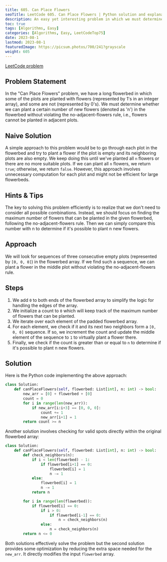 ```yaml
---
title: 605. Can Place Flowers
seoTitle: LeetCode 605. Can Place Flowers | Python solution and explanation
description: An easy yet interesting problem in which we must determine whether we can plant a certain number of flowers in a flowerbed without violating the no-adjacent-flowers rule.
toc: true
tags: [Algorithms, Easy]
categories: [Algorithms, Easy, LeetCodeTop75]
date: 2023-08-1
lastmod: 2023-08-1
featuredImage: https://picsum.photos/700/241?grayscale
weight: 605
---
```


[LeetCode problem](https://leetcode.com/problems/can-place-flowers/)

## Problem Statement

In the "Can Place Flowers" problem, we have a long flowerbed in which some of the plots are planted with flowers (represented by 1's in an integer array), and some are not (represented by 0's). We must determine whether we can plant a certain number of new flowers (denoted as 'n') in the flowerbed without violating the no-adjacent-flowers rule, i.e., flowers cannot be planted in adjacent plots.

## Naive Solution

A simple approach to this problem would be to go through each plot in the flowerbed and try to plant a flower if the plot is empty and its neighboring plots are also empty. We keep doing this until we've planted all `n` flowers or there are no more suitable plots. If we can plant all `n` flowers, we return `true`; otherwise, we return `false`. However, this approach involves unnecessary computation for each plot and might not be efficient for large flowerbeds.

## Hints & Tips

The key to solving this problem efficiently is to realize that we don't need to consider all possible combinations. Instead, we should focus on finding the maximum number of flowers that can be planted in the given flowerbed, following the no-adjacent-flowers rule. Then we can simply compare this number with n to determine if it's possible to plant n new flowers.

## Approach

We will look for sequences of three consecutive empty plots (represented by `[0, 0, 0]`) in the flowerbed array. If we find such a sequence, we can plant a flower in the middle plot without violating the no-adjacent-flowers rule.

## Steps

1. We add `0` to both ends of the flowerbed array to simplify the logic for handling the edges of the array.
2. We initialize a count to `0` which will keep track of the maximum number of flowers that can be planted.
3. We iterate over each element of the padded flowerbed array.
4. For each element, we check if it and its next two neighbors form a `[0, 0, 0]` sequence. If so, we increment the count and update the middle element of the sequence to `1` to virtually plant a flower there.
5. Finally, we check if the count is greater than or equal to `n` to determine if it's possible to plant n new flowers.

## Solution

Here is the Python code implementing the above approach:

```python
class Solution:
    def canPlaceFlowers(self, flowerbed: List[int], n: int) -> bool:
        new_arr = [0] + flowerbed + [0]
        count = 0
        for i in range(len(new_arr)):
            if new_arr[i:i+3] == [0, 0, 0]:
                count += 1
                new_arr[i+1] = 1
        return count >= n
```

Another solution involves checking for valid spots directly within the original flowerbed array:

```python
class Solution:
    def canPlaceFlowers(self, flowerbed: List[int], n: int) -> bool:
        def check_neighbors(n):
            if i < len(flowerbed) - 1:
                if flowerbed[i+1] == 0:
                    flowerbed[i] = 1
                    n -= 1
            else:
                flowerbed[i] = 1
                n -= 1
            return n

        for i in range(len(flowerbed)):
            if flowerbed[i] == 0:
                if i > 0:
                    if flowerbed[i-1] == 0:
                        n = check_neighbors(n)
                else:
                    n = check_neighbors(n)
        return n <= 0
```

Both solutions effectively solve the problem but the second solution provides some optimization by reducing the extra space needed for the `new_arr`. It directly modifies the input `flowerbed` array.
